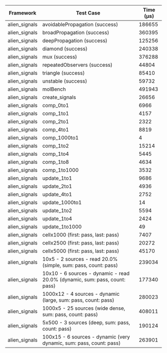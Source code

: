 | Framework | Test Case | Time (μs) |
| --- | --- | --- |
| alien_signals | avoidablePropagation (success) | 186655 |
| alien_signals | broadPropagation (success) | 360395 |
| alien_signals | deepPropagation (success) | 125256 |
| alien_signals | diamond (success) | 240338 |
| alien_signals | mux (success) | 376288 |
| alien_signals | repeatedObservers (success) | 44804 |
| alien_signals | triangle (success) | 85410 |
| alien_signals | unstable (success) | 59732 |
| alien_signals | molBench | 491943 |
| alien_signals | create_signals | 26656 |
| alien_signals | comp_0to1 | 6966 |
| alien_signals | comp_1to1 | 4157 |
| alien_signals | comp_2to1 | 2322 |
| alien_signals | comp_4to1 | 8819 |
| alien_signals | comp_1000to1 | 4 |
| alien_signals | comp_1to2 | 15214 |
| alien_signals | comp_1to4 | 5445 |
| alien_signals | comp_1to8 | 4634 |
| alien_signals | comp_1to1000 | 3532 |
| alien_signals | update_1to1 | 9686 |
| alien_signals | update_2to1 | 4936 |
| alien_signals | update_4to1 | 2752 |
| alien_signals | update_1000to1 | 14 |
| alien_signals | update_1to2 | 5594 |
| alien_signals | update_1to4 | 2424 |
| alien_signals | update_1to1000 | 49 |
| alien_signals | cellx1000 (first: pass, last: pass) | 7407 |
| alien_signals | cellx2500 (first: pass, last: pass) | 20272 |
| alien_signals | cellx5000 (first: pass, last: pass) | 45170 |
| alien_signals | 10x5 - 2 sources - read 20.0% (simple, sum: pass, count: pass) | 239034 |
| alien_signals | 10x10 - 6 sources - dynamic - read 20.0% (dynamic, sum: pass, count: pass) | 177340 |
| alien_signals | 1000x12 - 4 sources - dynamic (large, sum: pass, count: pass) | 280023 |
| alien_signals | 1000x5 - 25 sources (wide dense, sum: pass, count: pass) | 408011 |
| alien_signals | 5x500 - 3 sources (deep, sum: pass, count: pass) | 190124 |
| alien_signals | 100x15 - 6 sources - dynamic (very dynamic, sum: pass, count: pass) | 263901 |
